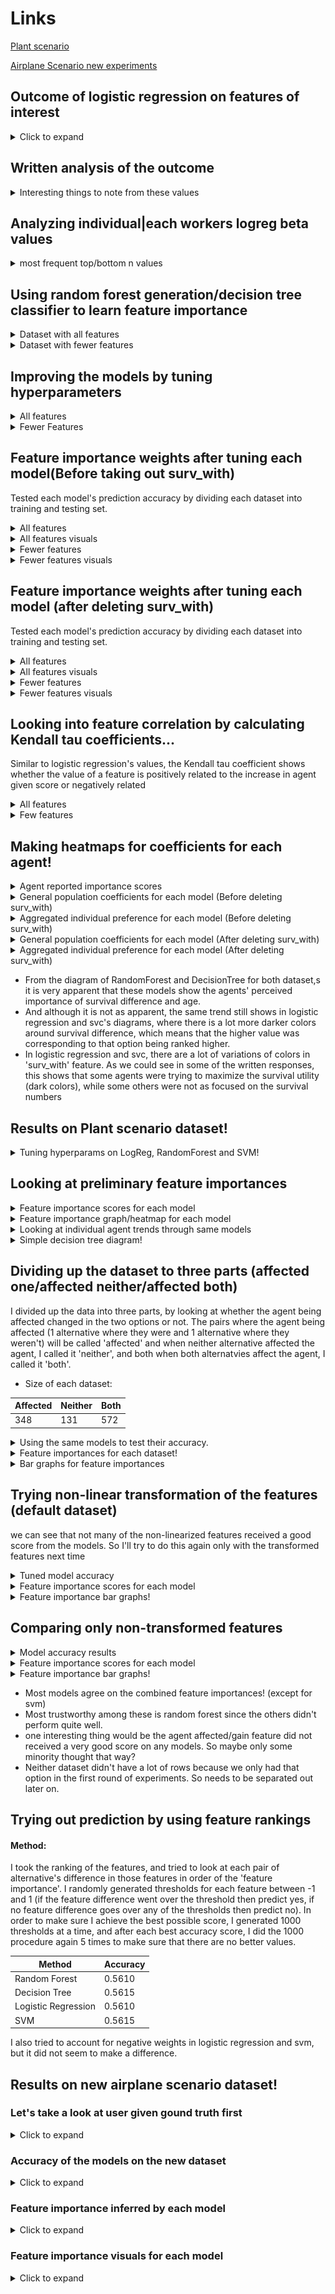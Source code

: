 # Links
[Plant scenario](#results-on-plant-scenario-dataset!)

[Airplane Scenario new experiments](#results-on-new-airplane-scenario-dataset)

## Outcome of logistic regression on features of interest
<details>
<summary>Click to expand</summary>

### classifying by absolute value |high/low
|feature of interest	|GENDER|
|-|-|
|score			    |0.5576923076923077|
|USER.age		    |0.23099879888542799|
|USER.education		|-0.22248311939791085|
|USER.gender		    |0.46023922034878656|

### classifying by sign |positive/negative
|feature of interest	|GENDER|
|-|-|
|score		    	|0.5384615384615384|
|USER.age		    |0.32403621896403745|
|USER.education		|-0.37600122626233523|
|USER.gender	    	|0.2543134412454923|

### classifying by absolute value |high/low
|feature of interest|	AGE|
|-|-|
|score		    	|0.5|
|USER.age		    |0.18600745253291123|
|USER.education		|0.1756347245571809|
|USER.gender	    |	0.14999062012117734|

### classifying by sign |positive/negative
|feature of interest	|AGE|
|-|-|
|score			    |0.75|
|USER.age		    |0.48895660171022254|
|USER.education		|-0.29996988405598|
|USER.gender	    	|-0.43050207106048416|

### classifying by absolute value |high/low
|feature of interest	|CAREER.parent|
|-|-|
|score		    	|0.6153846153846154|
|USER.age		    |0.8240166619808316|
|USER.education		|0.18933944176951317|
|USER.gender		    |-0.10610176793079298|

### classifying by sign |positive/negative
|feature of interest	|CAREER.parent|
|-|-|
|score		    	|0.9038461538461539|
|USER.age	    	|-0.016410445044917368|
|USER.education		|1.003839788731196|
|USER.gender		    |0.11037628792268606|

### classifying by absolute value |high/low
|feature of interest	|CAREER.politician|
|-|-|
|score		    	|0.7115384615384616|
|USER.age	    	|0.13704587074410837|
|USER.education		|0.9350742294973488|
|USER.gender		    |-1.2304932129015043|

### classifying by sign |positive/negative
|feature of interest	|CAREER.politician|
|-|-|
|score		    	|0.7115384615384616|
|USER.age	    	|0.43319005856663406|
|USER.education		|0.5351080202707557|
|USER.gender		    |-0.8454205399892039|

### classifying by absolute value |high/low
|feature of interest	|CAREER.ex-convict|
|-|-|
|score			    |0.8846153846153846|
|USER.age	    	|0.24289827135137362|
|USER.education		|-0.0490810156579368|
|USER.gender		    |-0.23296884096618672|

### classifying by sign |positive/negative
|feature of interest	|CAREER.ex-convict|
|-|-|
|score			    |0.9230769230769231|
|USER.age		    |0.5720861210618439|
|USER.education		|-0.04383360412431551|
|USER.gender		    |0.02249831577278853|

### classifying by absolute value |high/low
|feature of interest	|HEALTH.terminal|
|-|-|
|score			    |0.5384615384615384|
|USER.age	    	|0.29605265802625996|
|USER.education		|0.3632112365893492|
|USER.gender		    |0.14958564884423986|

### classifying by sign |positive/negative
|feature of interest	|HEALTH.terminal|
|-|-|
|score			    |0.6153846153846154|
|USER.age		    |0.7573479355253138|
|USER.education		|-0.15628836326923676|
|USER.gender		    |0.05028296344959226|

### classifying by absolute value |high/low
|feature of interest|	HEALTH.healthy|
|-|-|
|score		    	|0.5384615384615384|
|USER.age	    	|0.18334226408958113|
|USER.education		|0.3644343721925291|
|USER.gender	    |	0.142990194536625|

### classifying by sign |positive/negative
|feature of interest	|HEALTH.healthy|
|-|-|
|score			    |0.6730769230769231|
|USER.age		    |0.5895135393521647|
|USER.education		|0.10300505346704315|
|USER.gender		    |-0.5137116792104153|
</details>

## Written analysis of the outcome
<details>
<summary>Interesting things to note from these values</summary>
  
**positive means that a higher value |or non-zero for some features for that feature leads to that alternative being ranked higher| vice versa for negative** 
+ higher education appears to be less influenced by the gender feature
+ people with higher age were more likely to use age a positive indicator
+ higher age also makes the parent feature more influential
+ higher education is more likely to use feature parent as a positive indicator |very significant amount
+ higher education is is more likely to be greatly influenced by the politician indicator
+ higher age is likely to both view ex-convict feature as a positive and also be greatly influenced by it
+ higher age is more likely to view terminal illness as a positive
+ higher age is also more likely to view healthy as a positive |but not as much as terminal
  
</details>


## Analyzing individual|each workers logreg beta values
<details>
<summary>most frequent top/bottom n values</summary>

**Top means ranked in top |positive value and bottom means negative value** 

#### n = 1
Top
|Feature|Times they were ranked in top n|
|-|:-:|
|HEALTH.terminal| 7|
|GENDER| 7|
|HEALTH.wheelchair| 6|
|PURPOSE.lottery| 5|
|AGE| 5|
|PURPOSE.volunteer| 4|
|Survival_without| 4|
|HEALTH.asthma| 4|
|PURPOSE.family| 3|
|Survival_difference| 3|
|CAREER.professor| 2|
|PURPOSE.concert| 1|
|Survival_with| 1|

Bottom 
|Feature|Times they were ranked in bottom n|
|-|:-:|
|CAREER.parent| 12|
|HEALTH.healthy| 12|
|Survival_difference| 5|
|HEALTH.asthma| 4|
|Survival_with| 4|
|HEALTH.terminal| 3|
|CAREER.pizza| 2|
|CAREER.homeless| 2|
|HEALTH.wheelchair| 2|
|Survival_without| 2|
|CAREER.businessperson| 1|
|PURPOSE.lottery| 1|
|GENDER| 1|
|PURPOSE.concert| 1|

#### n = 2
Top
|Feature|Times they were ranked in top n|
|-|:-:|
|HEALTH.wheelchair| 16|
|HEALTH.asthma| 9|
|GENDER| 9|
|PURPOSE.lottery| 8|
|HEALTH.terminal| 8|
|AGE| 8|
|PURPOSE.volunteer| 6|
|CAREER.professor| 6|
|PURPOSE.routine| 6|
|PURPOSE.family| 5|
|Survival_difference| 5|
|PURPOSE.concert| 4|
|Survival_without| 4|
|HEALTH.healthy| 3|
|CAREER.pizza| 3|
|Survival_with| 3|
|CAREER.homeless| 1|

Bottom 
|Feature|Times they were ranked in bottom n|
|-|:-:|
|CAREER.parent| 14|
|Survival_difference| 13|
|HEALTH.healthy| 13|
|Survival_with| 10|
|PURPOSE.family| 9|
|HEALTH.wheelchair| 8|
|HEALTH.asthma| 7|
|CAREER.pizza| 5|
|GENDER| 5|
|HEALTH.terminal| 4|
|Survival_without| 4|
|PURPOSE.volunteer| 2|
|CAREER.homeless| 2|
|CAREER.businessperson| 2|
|PURPOSE.concert| 2|
|PURPOSE.routine| 2|
|CAREER.ex-convict| 1|
|PURPOSE.lottery| 1|

#### n = 3
Top
|Feature|Times they were ranked in top n|
|-|:-:|
|HEALTH.wheelchair| 21|
|HEALTH.terminal| 12|
|HEALTH.asthma| 12|
|PURPOSE.volunteer| 10|
|PURPOSE.lottery| 10|
|GENDER| 10|
|PURPOSE.routine| 10|
|AGE| 10|
|CAREER.professor| 8|
|PURPOSE.family| 7|
|CAREER.politician| 7|
|CAREER.homeless| 6|
|Survival_difference| 6|
|PURPOSE.concert| 5|
|Survival_without| 5|
|HEALTH.healthy| 4|
|CAREER.pizza| 4|
|CAREER.businessperson| 3|
|Survival_with| 3|
|CAREER.parent| 2|
|CAREER.ex-convict| 1|

Bottom 
|Feature|Times they were ranked in bottom n|
|-|:-:|
|CAREER.parent| 17|
|HEALTH.healthy| 16|
|Survival_difference| 15|
|Survival_with| 15|
|HEALTH.asthma| 12|
|PURPOSE.family| 11|
|HEALTH.wheelchair| 9|
|HEALTH.terminal| 8|
|Survival_without| 8|
|CAREER.pizza| 7|
|PURPOSE.lottery| 7|
|PURPOSE.volunteer| 6|
|GENDER| 5|
|CAREER.professor| 4|
|CAREER.family| 4|
|CAREER.businessperson| 3|
|PURPOSE.concert| 3|
|PURPOSE.routine| 3|
|CAREER.homeless| 2|
|CAREER.ex-convict| 1|

</details>

## Using random forest generation/decision tree classifier to learn feature importance
<details>
<summary>Dataset with all features</summary>

### Using default model hyperparameters

<table>
<tr><th>

#### Ground truth (taken by averaging the agent given scores)

</th><th>

#### Random Forest Classifier

</th><th>

#### Decision Tree Classifier

</th><th>

#### Logistic Regression (sorted by absolute value)

</th><th>

#### Support Vector Classifier (sorted by absolute value)

</th></tr>
<tr><td>

|Feature|Score|
|-|:-:|
|surv_with| 0.4795|
|surv_dif| 0.4508|
|health| 0.4221|
|age| 0.3970|
|dependents| 0.3396|
|gender| 0.2131|
|education| 0.1982|
|income| 0.1762|

</td><td>

|Feature|Score|
|-|:-:|
|surv_with| 0.6801|
|surv_dif| 0.541|
|age| 0.2857|
|dependents| 0.2354|
|education| 0.1983|
|health| 0.1857|
|income| 0.1503|
|gender| 0.1059|

</td><td>

|Feature|Score|
|-|:-:|
|surv_with| 0.6426|
|surv_dif| 0.5914|
|age| 0.2602|
|dependents| 0.2549|
|education| 0.184|
|health| 0.18|
|gender| 0.1424|
|income| 0.1346|

</td><td>

|Feature|Score|
|-|:-:|
|surv_dif| 0.8492|
|age| 0.3958|
|health| 0.2506|
|surv_with| 0.1946|
|gender| 0.1083|
|income| -0.0746|
|dependents| -0.0645|
|education| 0.0107|

</td><td>

|Feature|Score|
|-|:-:|
|surv_dif| 0.829|
|age| 0.4517|
|health| 0.2362|
|surv_with| 0.1509|
|gender| 0.1394|
|dependents| -0.0784|
|income| -0.0675|
|education| -0.0103|

</td></tr>
</table>
</details>

<details>
<summary>Dataset with fewer features</summary>

### Using default model hyperparameters

<table>
<tr><th>

#### Ground truth (taken by averaging the agent given scores)

</th><th>

#### Random Forest Classifier

</th><th>

#### Decision Tree Classifier

</th><th>

#### Logistic Regression (sorted by absolute value)

</th><th>

#### Support Vector Classifier (sorted by absolute value)

</th></tr>
<tr><td>

|Feature|Score|
|-|:-:|
|surv_with| 0.5203|
|surv_dif| 0.4987|
|health| 0.4587|
|age| 0.4454|
|gender| 0.2138|
|income| 0.1616|

</td><td>

|Feature|Score|
|-|:-:|
|surv_with| 0.6708|
|surv_dif| 0.5808|
|age| 0.3411|
|health| 0.2543|
|income| 0.1366|
|gender| 0.1143|
</td><td>

|Feature|Score|
|-|:-:|
|surv_with| 0.6973|
|surv_dif| 0.5453|
|age| 0.3064|
|health| 0.2903|
|income| 0.1535|
|gender| 0.1211|

</td><td>

|Feature|Score|
|-|:-:|
|surv_dif| 0.6656|
|health| -0.5347|
|age| -0.5179|
|gender| 0.0513|
|surv_with| 0.0126|
|income| -0.0017|

</td><td>

|Feature|Score|
|-|:-:|
|surv_dif| 0.7464|
|health| -0.5099|
|age| -0.4219|
|income| 0.0436|
|gender| 0.0392|
|surv_with| -0.0385

</td><tr>
</table>
</details>

## Improving the models by tuning hyperparameters
<details>
<summary>All features</summary>

#### Dataset with all features
|Model|Score(averaged over 100 train/test)|
|-|:-:|
|Random Forest (default)      |0.5719|
|Random Forest (tuned)        |0.5865|
|Decision Tree (default)      |0.5337|
|Decision Tree (tuned)        |0.5956|
|Logistic Regression (default)|0.5738|
|Logistic Regression (tuned)  |0.5738|
|SVC (default)                |0.5774|
|SVC (tuned)                  |0.5792|


</details>
<details>
<summary>Fewer Features</summary>

#### Dataset with fewer features

|Model|Score(averaged over 100 train/test)|
|-|:-:|
|Random Forest (default)      |0.661|
|Random Forest (tuned)        |0.6742|
|Decision Tree (default)      |0.6011|
|Decision Tree (tuned)        |0.6461|
|Logistic Regression (default)|0.6966|
|Logistic Regression (tuned)  |0.6985|
|SVC (default)                |0.691|
|SVC (tuned)                  |0.691|

**It seems that logistic regression and svc are the best in actually learning the data and predicting the outcome of the new ones. The decision tree and random forest models suffer from overfitting**

</details>

## Feature importance weights after tuning each model(Before taking out surv_with)
Tested each model's prediction accuracy by dividing each dataset into training and testing set.
<details>
<summary>All features</summary>
<table>
<tr><th>
  
#### Ground Truth

</th><th>

#### Random Forest Classifier

</th><th>

#### Decision Tree Classifier

</th><th>

#### Logistic Regression (sorted by absolute value)

</th><th>

#### Support Vector Classifier (sorted by absolute value)

</th><th>
  
#### Plackett-Luce model (sorted by absolute value)

</th></tr>
<tr><td>
  
|     Feature       |     Importance    |
|-------------------|-------------------|
|     survwith      |     7.61          |
|     survdif       |     7.15          |
|     health        |     6.70          |
|     age           |     6.30          |
|     dependents    |     5.39          |
|     gender        |     3.38          |
|     education     |     3.15          |
|     income        |     2.80          |

</td><td>
  <!-- Random forest -->

|Feature|Score|
|-|:-:|
|surv_dif  |0.8472|
|age       |0.3420|
|health    |0.2986|
|surv_with |0.2136|
|dependents|0.1149|
|income    |0.1112|
|education |0.0708|
|gender    |0.0058|

</td><td>
  
<!-- Decision Tree -->
|Feature|Score|
|-|:-:|
|surv_dif  |0.7792|
|dependents|0.4611|
|health    |0.3040|
|surv_with |0.2568|
|income    |0.1036|
|education |0.0773|
|age       |0.0718|
|gender    |0.0000|

</td><td>
<!-- Logistic Regression -->
  
|Feature|Score|
|-|:-:|
|surv_dif  |0.8615|
|age       |0.4247|
|health    |0.2293|
|gender    |0.1058|
|surv_with |0.0916|
|dependents|-0.0429|
|education |-0.0424|
|income    |-0.0396|

</td><td>
  
<!-- SVC -->
|Feature|Score|
|-|:-:|
|surv_dif  |0.8043|
|age       |0.5245|
|health    |0.2264|
|gender    |0.1589|
|dependents|-0.0299|
|income    |0.0233|
|surv_with |0.0103|
|education |0.0008|

</td><td>
<!-- PL -->

|Feature|Weight|
|-|:-:|
|surv_dif	|0.9939|
|age	|0.3526|
|health	|0.1960|
|dependents	|-0.1820|
|gender	|0.0931|
|surv_with	|0.0446|
|education	|-0.0118|
|income	|-0.0054|

</td></tr>
</table>
</details>
<details>
<summary>All features visuals</summary>

![Ground Truth](1_airplane_scenario/visuals/feat_importances/all_features/old/ground_truth.png)

![Random Forest](1_airplane_scenario/visuals/feat_importances/all_features/old/r_forest.png)

![Decision Tree](1_airplane_scenario/visuals/feat_importances/all_features/old/d_tree.png)

![Logistic Regression](1_airplane_scenario/visuals/feat_importances/all_features/old/logreg.png)

![SVC](1_airplane_scenario/visuals/feat_importances/all_features/old/svc.png)

</details>
<details>
<summary>Fewer features</summary>
<table>
<tr><th>
  
#### Ground Truth

</th><th>
  
#### Random Forest Classifier
  
</th><th>
  
#### Decision Tree Classifier

</th><th>
  
#### Logistic Regression (sorted by absolute value)

</th><th>
  
#### Support Vector Classifier (sorted by absolute value)

</th><th>
  
#### Plackett-Luce model (sorted by absolute value)

</th></tr>
<tr><td>
  
|     Feature     |     Importance    |
|-----------------|-------------------|
|     Survwith    |     7.68          |
|     Survdif     |     7.36          |
|     health      |     6.77          |
|     age         |     6.57          |
|     gender      |     3.16          |
|     income      |     2.39          |

</td><td>
<!-- Random forest -->
  
|Feature|Score|
|-|:-:|
|health    |0.8577|
|surv_with |0.4761|
|age       |0.1618|
|income    |0.0785|
|surv_dif  |0.0726|
|gender    |0.0035|

</td><td>
<!-- Decision Tree -->
  
|Feature|Score|
|-|:-:|
|age       |0.5985|
|surv_with |0.5495|
|health    |0.4408|
|surv_dif  |0.3814|
|gender    |0.0136|
|income    |0.0000|

</td><td>
<!-- Logistic Regression -->
  
|Feature|Score|
|-|:-:|
|surv_dif  |0.6359|
|health    |-0.5514|
|age       |-0.5288|
|surv_with |0.0801|
|income    |-0.0725|
|gender    |0.0155|

</td><td>
<!-- SVC -->
  
|Feature|Score|
|-|:-:|
|surv_dif  |0.7017|
|health    |-0.5925|
|age       |-0.3706|
|gender    |0.1021|
|income    |-0.0885|
|surv_with |0.0305|

</td><td>
<!-- PL -->
  
|Feature|Weight|
|-|:-:|
|surv_dif	|1.3599|
|health	|-0.8082|
|age	|-0.7784|
|income |-0.0824|
|surv_with	|0.0807|
|gender	|0.0440|

</td></tr>
</table>
</details>
<details>
<summary>Fewer features visuals</summary>

![Ground Truth](1_airplane_scenario/visuals/feat_importances/few_features/old/ground_truth.png)

![Random Forest](1_airplane_scenario/visuals/feat_importances/few_features/old/r_forest.png)

![Decision Tree](1_airplane_scenario/visuals/feat_importances/few_features/old/d_tree.png)

![Logistic Regression](1_airplane_scenario/visuals/feat_importances/few_features/old/logreg.png)

![SVC](1_airplane_scenario/visuals/feat_importances/few_features/old/svc.png)

</details>


## Feature importance weights after tuning each model (after deleting surv_with)

Tested each model's prediction accuracy by dividing each dataset into training and testing set.
<details>
<summary>All features</summary>

<table>
<tr><th>

#### Ground Truth

</th><th>

#### Random Forest Classifier

</th><th>

#### Decision Tree Classifier

</th><th>

#### Logistic Regression (sorted by absolute value)

</th><th>

#### Support Vector Classifier (sorted by absolute value)

</th><th>

#### Plackett-Luce model (sorted by absolute value)

</th></tr>
<tr><td>

|     Feature       |     Importance    |
|-------------------|-------------------|
|     survwith      |     7.61          |
|     survdif       |     7.15          |
|     health        |     6.70          |
|     age           |     6.30          |
|     dependents    |     5.39          |
|     gender        |     3.38          |
|     education     |     3.15          |
|     income        |     2.80          |

</td><td>
<!-- Random forest -->

|Feature|Score|
|-|:-:|
|surv_dif  |0.8200|
|age       |0.4084|
|dependents|0.2696|
|education |0.2669|
|health    |0.1133|
|income    |0.0623|
|gender    |0.0113|

</td><td>
<!-- Decision Tree -->

|Feature|Score|
|-|:-:|
|surv_dif  |0.7455|
|health    |0.4407|
|age       |0.3114|
|dependents|0.3102|
|education |0.1876|
|income    |0.1249|
|gender    |0.0780|

</td><td>
<!-- Logistic Regression -->

|Feature|Score|
|-|:-:|
|surv_dif  |0.8819|
|age       |0.4038|
|health    |0.2101|
|gender    |0.1023|
|income    |-0.0414|
|education |-0.0381|
|dependents|-0.0379|

</td><td>
<!-- SVC -->

|Feature|Score|
|-|:-:|
|surv_dif  |0.8581|
|age       |0.4460|
|health    |0.2035|
|gender    |0.1302|
|income    |-0.0538|
|education |-0.0482|
|dependents|-0.0342|

</td><td>
<!-- PL -->

| Feature    | Weight  |
|------------|---------|
| surv_dif  | 1.0155  |
| age        | 0.3439  |
| health     | 0.1898  |
| dependents | -0.1765 |
| gender     | 0.0928  |
| education  | -0.0084 |
| income     | -0.0033 |

</td></tr>
</table>

</details>

<details>
<summary>All features visuals</summary>

![Ground Truth](1_airplane_scenario/visuals/feat_importances/all_features/ground_truth.png)

![Random Forest](1_airplane_scenario/visuals/feat_importances/all_features/r_forest.png)

![Decision Tree](1_airplane_scenario/visuals/feat_importances/all_features/d_tree.png)

![Logistic Regression](1_airplane_scenario/visuals/feat_importances/all_features/logreg.png)

![SVC](1_airplane_scenario/visuals/feat_importances/all_features/svc.png)

</details>

<details>
<summary>Fewer features</summary>

<table>
<tr><th>

#### Ground Truth

</th><th>

#### Random Forest Classifier

</th><th>

#### Decision Tree Classifier

</th><th>

#### Logistic Regression (sorted by absolute value)

</th><th>

#### Support Vector Classifier (sorted by absolute value)

</th><th>

#### Plackett-Luce model (sorted by absolute value)

</th></tr>
<tr><td>

|     Feature     |     Importance    |
|-----------------|-------------------|
|     Survwith    |     7.68          |
|     Survdif     |     7.36          |
|     health      |     6.77          |
|     age         |     6.57          |
|     gender      |     3.16          |
|     income      |     2.39          |

</td><td>

<!-- Random forest -->

|Feature|Score|
|-|:-:|
|health    |0.7526|
|age       |0.4795|
|surv_dif  |0.4441|
|income    |0.0782|
|gender    |0.0195|

</td><td>
<!-- Decision Tree -->

|Feature|Score|
|-|:-:|
|health    |0.7720|
|age       |0.4932|
|surv_dif  |0.3965|
|income    |0.0475|
|gender    |0.0363|

</td><td>
<!-- Logistic Regression -->

|Feature|Score|
|-|:-:|
|surv_dif  |0.6497|
|health    |-0.5393|
|age       |-0.5331|
|income    |-0.0512|
|gender    |0.0130|

</td><td>
<!-- SVC -->

|Feature|Score|
|-|:-:|
|surv_dif  |0.7293|
|health    |-0.5170|
|age       |-0.4467|
|income    |-0.0329|
|gender    |0.0144|
</td><td>
<!-- PL -->

|Feature|Weight|
|-|:-:|
| surv_diff | 1.3965  |
| health    | -0.8213 |
| age       | -0.7913 |
| income    | -0.0740 |
| gender    | 0.0433  |

</td></tr>
</table>
</details>

<details>
<summary>Fewer features visuals</summary>

![Ground Truth](1_airplane_scenario/visuals/feat_importances/few_features/ground_truth.png)

![Random Forest](1_airplane_scenario/visuals/feat_importances/few_features/r_forest.png)

![Decision Tree](1_airplane_scenario/visuals/feat_importances/few_features/d_tree.png)

![Logistic Regression](1_airplane_scenario/visuals/feat_importances/few_features/logreg.png)

![SVC](1_airplane_scenario/visuals/feat_importances/few_features/svc.png)

</details>

## Looking into feature correlation by calculating Kendall tau coefficients...

Similar to logistic regression's values, the Kendall tau coefficient shows whether the value of a feature is positively related to the increase in agent given score or negatively related

<details>
<summary>All features</summary>

Coefficient between alternative score and feature valeus for each agent:
![mat](1_airplane_scenario/visuals/heatmaps/kendall_tau_corelation_all.png)

![avg](1_airplane_scenario/visuals/heatmaps/average_kendaltau_all.png)

</details>

<details>
<summary>Few features</summary>

Coefficient between alternative score and feature valeus for each agent:
![mat](1_airplane_scenario/visuals/heatmaps/kendall_tau_corelation_few.png)

![avg](1_airplane_scenario/visuals/heatmaps/average_kendaltau_few.png)

</details>

## Making heatmaps for coefficients for each agent!

<details>
<summary>Agent reported importance scores</summary>

First, we can look at the agent reported scores for each feature

-   <details>
    <summary>Average values</summary>
    <table>
    <tr><th>

    #### All features

    </th><th>

    #### Few features

    </th></tr>
    <tr><td>

    ![](1_airplane_scenario/visuals/heatmaps/average_ground_truth_all.png)

    </td><td>

    ![](1_airplane_scenario/visuals/heatmaps/average_ground_truth_few.png)

    </td><tr>
    </table>
    </details>

-   <details>
    <summary>Aggregated values</summary>
    
    #### All features
    ![](1_airplane_scenario/visuals/heatmaps/agent_ground_truth_all.png)

    #### Few features
    ![](1_airplane_scenario/visuals/heatmaps/agent_ground_truth_few.png)

    </details>
</details>


<details>
<summary>General population coefficients for each model (Before deleting surv_with)</summary>

Now we can look at the each model's coefficient of the general population to get a simple look at what trends we can expect to see.

-   <details>
    <summary>All features</summary>

    <table>
    <tr><th>

    #### Random Forest Classifier

    </th><th>

    #### Decision Tree Classifier

    </th><th>

    #### Logistic Regression

    </th><th>

    #### Support Vector Classifier

    </th></tr>
    <tr><td>
    <!-- Random forest -->

    ![](1_airplane_scenario/visuals/heatmaps/old/random_forest_all.png)

    </td><td>
    <!-- Decision Tree -->

    ![](1_airplane_scenario/visuals/heatmaps/old/decision_tree_all.png)

    </td><td>
    <!-- Logistic Regression -->

    ![](1_airplane_scenario/visuals/heatmaps/old/logistic_regression_all.png)

    </td><td>
    <!-- SVC -->

    ![](1_airplane_scenario/visuals/heatmaps/old/svc_all.png)

    </td></tr>
    </table>
    </details>

-   <details>
    <summary>Few features</summary>

    <table>
    <tr><th>

    #### Random Forest Classifier

    </th><th>

    #### Decision Tree Classifier

    </th><th>

    #### Logistic Regression

    </th><th>

    #### Support Vector Classifier

    </th></tr>
    <tr><td>
    <!-- Random forest -->

    ![](1_airplane_scenario/visuals/heatmaps/old/random_forest_few.png)

    </td><td>
    <!-- Decision Tree -->

    ![](1_airplane_scenario/visuals/heatmaps/old/decision_tree_few.png)

    </td><td>
    <!-- Logistic Regression -->

    ![](1_airplane_scenario/visuals/heatmaps/old/logistic_regression_few.png)

    </td><td>
    <!-- SVC -->

    ![](1_airplane_scenario/visuals/heatmaps/old/svc_few.png)

    </td></tr>
    </table>
    </details>
</details>

<details>
<summary>Aggregated individual preference for each model (Before deleting surv_with)</summary>

-   <details>
    <summary>All features</summary>
    
    -   <details>
        <summary>Random Forest Classifier</summary>

        ![](1_airplane_scenario/visuals/heatmaps/old/random_forest_for_each_agent_all.png)

        </details>
    
    -   <details>
        <summary>Decision Tree Classifier</summary>

        ![](1_airplane_scenario/visuals/heatmaps/old/decision_tree_for_each_agent_all.png)

        </details>
     
    -   <details>
        <summary>Logistic Regression</summary>

        ![](1_airplane_scenario/visuals/heatmaps/old/logistic_regression_for_each_agent_all.png)

        </details>
     
    -   <details>
        <summary>Support Vector Classifier</summary>

        ![](1_airplane_scenario/visuals/heatmaps/old/svc_for_each_agent_all.png)

        </details>
    </details>

-   <details>
    <summary>Few features</summary>

    -   <details>
        <summary>Random Forest Classifier</summary>

        ![](1_airplane_scenario/visuals/heatmaps/old/random_forest_for_each_agent_few.png)

        </details>

    -   <details>
        <summary>Decision Tree Classifier</summary>

        ![](1_airplane_scenario/visuals/heatmaps/old/decision_tree_for_each_agent_few.png)

        </details>

    -   <details>
        <summary>Logistic Regression</summary>

        ![](1_airplane_scenario/visuals/heatmaps/old/logistic_regression_for_each_agent_few.png)

        </details>

    -   <details>
        <summary>Support Vector Classifier</summary>

        ![](1_airplane_scenario/visuals/heatmaps/old/svc_for_each_agent_few.png)

        </details>
    </details>

</details>

<details>
<summary>General population coefficients for each model (After deleting surv_with)</summary>

Now we can look at the each model's coefficient of the general population to get a simple look at what trends we can expect to see.

-   <details>
    <summary>All features</summary>

    <table>
    <tr><th>

    #### Random Forest Classifier

    </th><th>

    #### Decision Tree Classifier

    </th><th>

    #### Logistic Regression

    </th><th>

    #### Support Vector Classifier

    </th></tr>
    <tr><td>
    <!-- Random forest -->

    ![](1_airplane_scenario/visuals/heatmaps/random_forest_all.png)

    </td><td>
    <!-- Decision Tree -->

    ![](1_airplane_scenario/visuals/heatmaps/decision_tree_all.png)

    </td><td>
    <!-- Logistic Regression -->

    ![](1_airplane_scenario/visuals/heatmaps/logistic_regression_all.png)

    </td><td>
    <!-- SVC -->

    ![](1_airplane_scenario/visuals/heatmaps/svc_all.png)

    </td></tr>
    </table>
    </details>

-   <details>
    <summary>Few features</summary>

    <table>
    <tr><th>

    #### Random Forest Classifier

    </th><th>

    #### Decision Tree Classifier

    </th><th>

    #### Logistic Regression

    </th><th>

    #### Support Vector Classifier

    </th></tr>
    <tr><td>
    <!-- Random forest -->

    ![](1_airplane_scenario/visuals/heatmaps/random_forest_few.png)

    </td><td>
    <!-- Decision Tree -->

    ![](1_airplane_scenario/visuals/heatmaps/decision_tree_few.png)

    </td><td>
    <!-- Logistic Regression -->

    ![](1_airplane_scenario/visuals/heatmaps/logistic_regression_few.png)

    </td><td>
    <!-- SVC -->

    ![](1_airplane_scenario/visuals/heatmaps/svc_few.png)

    </td></tr>
    </table>
    </details>
</details>

<details>
<summary>Aggregated individual preference for each model (After deleting surv_with)</summary>

-   <details>
    <summary>All features</summary>
    
    -   <details>
        <summary>Random Forest Classifier</summary>

        ![](1_airplane_scenario/visuals/heatmaps/random_forest_for_each_agent_all.png)

        </details>
    
    -   <details>
        <summary>Decision Tree Classifier</summary>

        ![](1_airplane_scenario/visuals/heatmaps/decision_tree_for_each_agent_all.png)

        </details>
     
    -   <details>
        <summary>Logistic Regression</summary>

        ![](1_airplane_scenario/visuals/heatmaps/logistic_regression_for_each_agent_all.png)

        </details>
     
    -   <details>
        <summary>Support Vector Classifier</summary>

        ![](1_airplane_scenario/visuals/heatmaps/svc_for_each_agent_all.png)

        </details>
    </details>

-   <details>
    <summary>Few features</summary>

    -   <details>
        <summary>Random Forest Classifier</summary>

        ![](1_airplane_scenario/visuals/heatmaps/random_forest_for_each_agent_few.png)

        </details>

    -   <details>
        <summary>Decision Tree Classifier</summary>

        ![](1_airplane_scenario/visuals/heatmaps/decision_tree_for_each_agent_few.png)

        </details>

    -   <details>
        <summary>Logistic Regression</summary>

        ![](1_airplane_scenario/visuals/heatmaps/logistic_regression_for_each_agent_few.png)

        </details>

    -   <details>
        <summary>Support Vector Classifier</summary>

        ![](1_airplane_scenario/visuals/heatmaps/svc_for_each_agent_few.png)

        </details>
    </details>

</details>

- From the diagram of RandomForest and DecisionTree for both dataset,s it is very apparent that these models show the agents' perceived importance of survival difference and age.
- And although it is not as apparent, the same trend still shows in logistic regression and svc's diagrams, where there is a lot more darker colors around survival difference, which means that the higher value was corresponding to that option being ranked higher.
- In logistic regression and svc, there are a lot of variations of colors in 'surv_with' feature. As we could see in some of the written responses, this shows that some agents were trying to maximize the survival utility (dark colors), while some others were not as focused on the survival numbers


## Results on Plant scenario dataset!

<details>
<summary>
Tuning hyperparams on LogReg, RandomForest and SVM!
</summary>

|Algorithm                    |Score |
|-----------------------------|------|
|Random Forest (default)      |0.6806|
|Random Forest (tuned)        |0.7072|
|Decision Tree (default)      |0.5970|
|Decision Tree (tuned)        |0.6654|
|Logistic Regression (default)|0.6654|
|Logistic Regression (tuned)  |0.6730|
|SVM linear (default)         |0.6768|
|SVM linear (tuned)           |0.6806|
|SVM rbf (default)            |0.6844|
|SVM rbf (tuned)              |0.6844|

- Logreg's default settings actually worked very well
- SVM's rbf kernel performed better than the linear one, but we cannot retrieve feature importance values from these guys. And I wasn't able to find hyperparameters that improved the performace from the default ones.
- Once I removed some more noisy data (from the user written responses), all the models score went up by a bit! Good news since that means the models are doing their job.

</details>

## Looking at preliminary feature importances

<details>
<summary>
Feature importance scores for each model
</summary>
<table>
<tr><th>

#### Random Forest Classifier

</th><th>

#### Decision Tree Classifier

</th><th>

#### Logistic Regression (sorted by absolute value)

</th><th>

#### Support Vector Classifier (sorted by absolute value)

</th></tr>
<tr><td>
<!-- random forest -->

|Feature             |Score |
|--------------------|------|
|life decrease       |0.5791|
|gain                |0.4636|
|decrease chance     |0.4417|
|population at risk  |0.3996|
|agent affected      |0.3082|
|population that gain|0.0000|

</td><td>
<!-- Decision Tree  -->

|Feature             |Score |
|--------------------|------|
|population at risk  |0.6259|
|life decrease       |0.5519|
|agent affected      |0.4039|
|gain                |0.3647|
|decrease chance     |0.0863|
|population that gain|0.0000|

</td><td>
<!-- Logistic Regression -->

|Feature             |Score  |
|--------------------|-------|
|life decrease       |-0.6276|
|gain                |0.5417 |
|decrease chance     |-0.3434|
|agent affected      |-0.3352|
|population at risk  |0.2870 |
|population that gain|0.0000 |

</td><td>
<!-- SVC -->

|Feature             |Score  |
|--------------------|-------|
|life decrease       |-0.7378|
|gain                |0.5030 |
|agent affected      |-0.3059|
|decrease chance     |-0.2542|
|population at risk  |0.2109 |
|population that gain|0.0000 |

</td></tr>
</table>
</details>

<details>
<summary>
Feature importance graph/heatmap for each model
</summary>

-   <details><summary>
    Random Forest
    </summary>
    <table>
    <tr><th>

    #### Bar graph

    </th><th>

    #### Simple heatmap

    </th></tr>
    <tr><td>

    ![](2_plant_scenario/visuals/feat_importances/all_features/r_forest.png)

    </td><td>

    ![](2_plant_scenario/visuals/heatmaps/random_forest_all.png)

    </td></tr>
    </table>
    </details>

-   <details><summary>
    Decision Tree
    </summary>
    <table>
    <tr><th>

    #### Bar graph

    </th><th>

    #### Simple heatmap

    </th></tr>
    <tr><td>

    ![](2_plant_scenario/visuals/feat_importances/all_features/dtree.png)

    </td><td>

    ![](2_plant_scenario/visuals/heatmaps/decision_tree_all.png)

    </td></tr>
    </table>
    </details>

-   <details><summary>
    Logistic Regression
    </summary>
    <table>
    <tr><th>

    #### Bar graph

    </th><th>

    #### Simple heatmap

    </th></tr>
    <tr><td>

    ![](2_plant_scenario/visuals/feat_importances/all_features/logreg.png)

    </td><td>

    ![](2_plant_scenario/visuals/heatmaps/logistic_regression_all.png)

    </td></tr>
    </table>
    </details>

-   <details><summary>
    Support Vector Classifier
    </summary>
    <table>
    <tr><th>

    #### Bar graph

    </th><th>

    #### Simple heatmap

    </th></tr>
    <tr><td>

    ![](2_plant_scenario/visuals/feat_importances/all_features/svc.png)

    </td><td>

    ![](2_plant_scenario/visuals/heatmaps/svc_all.png)

    </td></tr>
    </table>
    </details>
</details>

<details>
<summary> Looking at individual agent trends through same models </summary>

-   <details><summary>Random Forest</summary>

    ![](2_plant_scenario/visuals/heatmaps/random_forest_for_each_agent_all.png)

    </details>

-   <details><summary>Logistic Regression</summary>

    ![](2_plant_scenario/visuals/heatmaps/logistic_regression_for_each_agent_all.png)

    </details>

-   <details><summary>Support Vector Classifier</summary>
    
    ![](2_plant_scenario/visuals/heatmaps/svc_for_each_agent_all.png)

    </details>

</details>

<details>
<summary> Simple decision tree diagram!
</summary>

-   <details>
    <summary> Scores of for each model of different depth 
    </summary>

    default score: 0.6198
    |depth|score |
    |-----|------|
    |5    |0.6654|
    |2    |0.6578|

    </details>
    
-   <details>
    <summary> Tree diagrams
    </summary>

    ![](2_plant_scenario/visuals/dtreemap_d5.png)

    ![](2_plant_scenario/visuals/dtreemap_d2.png)

    No means not likely to assign a high score to, and yes means likely to assign higher score to the proposal.

    </details>
</details>

## Dividing up the dataset to three parts (affected one/affected neither/affected both)

I divided up the data into three parts, by looking at whether the agent being affected changed in the two options or not.
The pairs where the agent being affected (1 alternative where they were and 1 alternative where they weren't) will be called 'affected' and when neither alternative affected the agent, I called it 'neither', and both when both alternatvies affect the agent, I called it 'both'.

- Size of each dataset:

|Affected|Neither|Both|
|--------|-------|----|
|348     |131    |572 |

<details>
<summary>Using the same models to test their accuracy.
</summary>

<table>
<tr><th>

#### Affected:

</th><th>

#### Neither:

</th><th>

#### Both:

</th></tr>
<tr><td>

|Algorithm                    |Score |
|-----------------------------|------|
|Random Forest (default)      |0.5632|
|Random Forest (tuned)        |0.6207|
|Decision Tree (default)      |0.6092|
|Decision Tree (tuned)        |0.6437|
|Logistic Regression (default)|0.5632|
|Logistic Regression (tuned)  |0.5862|
|SVM linear (default)         |0.5517|
|SVM linear (tuned)           |0.5632|
|SVM rbf (default)            |0.5977|
|SVM rbf (tuned)              |0.5977|

</td><td>

|Algorithm                    |Score |
|-----------------------------|------|
|Random Forest (default)      |0.5455|
|Random Forest (tuned)        |0.6667|
|Decision Tree (default)      |0.6061|
|Decision Tree (tuned)        |0.6667|
|Logistic Regression (default)|0.5455|
|Logistic Regression (tuned)  |0.4848|
|SVM linear (default)         |0.5152|
|SVM linear (tuned)           |0.4545|
|SVM rbf (default)            |0.4848|
|SVM rbf (tuned)              |0.4545|

</td><td>
<!-- both table here -->

|Algorithm                    |Score |
|-----------------------------|------|
|Random Forest (default)      |0.6224|
|Random Forest (tuned)        |0.6713|
|Decision Tree (default)      |0.5175|
|Decision Tree (tuned)        |0.6713|
|Logistic Regression (default)|0.6853|
|Logistic Regression (tuned)  |0.6923|
|SVM linear (default)         |0.6993|
|SVM linear (tuned)           |0.7133|
|SVM rbf (default)            |0.6643|
|SVM rbf (tuned)              |0.7203|

</td></tr>
</table>

</details>

<details>
<summary>Feature importances for each dataset!</summary>

<table>
<tr><th></th><th>

#### Affected

</th><th>

#### Neither

</th><th>

#### Both

</th></tr>
<tr><td>

#### Random Forest

</td><td>

<!-- Affected -->
|Feature             |Score |
|--------------------|------|
|population at risk  |0.6969|
|life decrease       |0.5189|
|decrease chance     |0.3564|
|gain                |0.3437|
|population that gain|0.0000|

</td><td>

<!-- neither -->
|Feature             |Score |
|--------------------|------|
|decrease chance     |0.7068|
|gain                |0.5225|
|life decrease       |0.4769|
|population at risk  |0.0000|
|population that gain|0.0000|

</td><td>
<!-- both -->

|Feature             |Score |
|--------------------|------|
|life decrease       |0.8170|
|gain                |0.4528|
|decrease chance     |0.3538|
|population at risk  |0.0489|
|population that gain|0.0000|

</td></tr>
<tr><td>

#### Decision Tree

</td><td>

<!-- Affected -->
|Feature             |Score |
|--------------------|------|
|population at risk  |0.8097|
|life decrease       |0.4809|
|decrease chance     |0.2869|
|gain                |0.1755|
|population that gain|0.0000|

</td><td>

<!-- neither -->
|Feature             |Score |
|--------------------|------|
|decrease chance     |0.7099|
|gain                |0.5413|
|life decrease       |0.4507|
|population at risk  |0.0000|
|population that gain|0.0000|

</td><td>
<!-- both -->

|Feature             |Score |
|--------------------|------|
|life decrease       |0.7371|
|gain                |0.6757|
|decrease chance     |0.0095|
|population at risk  |0.0000|
|population that gain|0.0000|

</td></tr>
<tr><td>

#### Logistic Regression

</td><td>

<!-- Affected -->
|Feature             |Score  |
|--------------------|-------|
|life decrease       |-0.6845|
|decrease chance     |-0.5274|
|population at risk  |0.4200 |
|gain                |0.2775 |
|population that gain|0.0000 |

</td><td>

<!-- neither -->
|Feature             |Score  |
|--------------------|-------|
|decrease chance     |-0.792 |
|gain                |0.5196 |
|life decrease       |-0.3206|
|population at risk  |0.0000 |
|population that gain|0.0000 |

</td><td>
<!-- both -->

|Feature             |Score  |
|--------------------|-------|
|life decrease       |-0.802 |
|gain                |0.4793 |
|population at risk  |0.3009 |
|decrease chance     |-0.1911|
|population that gain|0.0000 |

</td></tr>
<tr><td>

#### Support Vector

</td><td>

<!-- Affected -->
|Feature             |Score  |
|--------------------|-------|
|life decrease       |-0.7516|
|decrease chance     |-0.4401|
|population at risk  |0.3496 |
|gain                |0.3453 |
|population that gain|0.0000 |

</td><td>

<!-- neither -->
|Feature             |Score  |
|--------------------|-------|
|decrease chance     |-0.8135|
|gain                |0.5100 |
|life decrease       |-0.2794|
|population at risk  |0.0000 |
|population that gain|0.0000 |

</td><td>
<!-- both -->

|Feature             |Score  |
|--------------------|-------|
|life decrease       |-0.856 |
|population at risk  |0.3989 |
|gain                |0.3097 |
|decrease chance     |-0.1101|
|population that gain|0.0000 |

</td></tr>
</table>

One thing common in all the models is that 'gain' 's ranking went up in 'unaffected' parts. Unaffected has both parts when the agent was affected in both options and no options, so it seems that when the agent themselves's well being was not in question, the consideration for gain went up.

**I tuned the modeles now, one thing to note was random forest performed the best while decision tree's default did okay**

</details>
<details>
<summary>Bar graphs for feature importances
</summary>
<table>
<tr>
<th></th>
<th>
<!-- titles -->

#### Affected

</th><th>

#### Neither

</th><th>

#### Both

</th>
</tr>
<tr>
<!-- random forest -->
<td>Random Forest</td>
<td>

![](2_plant_scenario/visuals/feat_importances/aff_features/r_forest.png)

</td><td>

![](2_plant_scenario/visuals/feat_importances/nei_features/r_forest.png)

</td><td>

![](2_plant_scenario/visuals/feat_importances/both_features/r_forest.png)

</td></tr><tr>
<!-- decision tree -->
<td>Decision Tree</td>
<td>

![](2_plant_scenario/visuals/feat_importances/aff_features/d_tree.png)

</td><td>

![](2_plant_scenario/visuals/feat_importances/nei_features/d_tree.png)

</td><td>

![](2_plant_scenario/visuals/feat_importances/both_features/d_tree.png)

</td></tr><tr>
<!-- logistic regression -->
<td>Logistic Regression</td>
<td>

![](2_plant_scenario/visuals/feat_importances/aff_features/logreg.png)

</td><td>

![](2_plant_scenario/visuals/feat_importances/nei_features/logreg.png)

</td><td>

![](2_plant_scenario/visuals/feat_importances/both_features/logreg.png)

</td></tr><tr>
<!-- support vector -->
<td>Suppor Vector</td>
<td>

![](2_plant_scenario/visuals/feat_importances/aff_features/svc.png)

</td><td>

![](2_plant_scenario/visuals/feat_importances/nei_features/svc.png)

</td><td>

![](2_plant_scenario/visuals/feat_importances/both_features/svc.png)

</td></tr>
</table>

</details>

## Trying non-linear transformation of the features (default dataset)

we can see that not many of the non-linearized features received a good score from the models. So I'll try to do this again only with the transformed features next time

<details>
<summary>Tuned model accuracy
</summary>

|Algorithm                    |Score |
|-----------------------------|------|
|Random Forest (default)      |0.6692|
|Random Forest (tuned)        |0.7338|
|Decision Tree (default)      |0.5627|
|Decision Tree (tuned)        |0.6274|
|Logistic Regression (default)|0.6616|
|Logistic Regression (tuned)  |0.6768|
|SVM linear (default)         |0.6692|
|SVM linear (tuned)           |0.6730|
|SVM rbf (default)            |0.6920|
|SVM rbf (tuned)              |0.6882|

**Random forest seems to perform the best on this dataset!**

</details>
<details>
<summary>Feature importance scores for each model
</summary>

#### Random Forest

|Feature                                |Score |
|---------------------------------------|------|
|life decrease                          |0.5096|
|decrease chance                        |0.4675|
|decrease chance,gain                   |0.3163|
|gain                                   |0.2854|
|population at risk                     |0.2806|
|agent affected                         |0.2235|
|agent affected,population at risk      |0.2165|
|life decrease,decrease chance          |0.2132|
|life decrease,gain                     |0.2121|
|population at risk,life decrease       |0.1995|
|population at risk,gain                |0.1189|
|population at risk,decrease chance     |0.1085|
|agent affected,life decrease           |0.0758|
|agent affected,decrease chance         |0.0463|
|agent affected,gain                    |0.0256|
|population that gain                   |0.0000|
|agent affected,population that gain    |0.0000|
|population at risk,population that gain|0.0000|
|population that gain,life decrease     |0.0000|
|population that gain,decrease chance   |0.0000|
|population that gain,gain              |0.0000|

#### Decision Tree

|Feature                                |Score |
|---------------------------------------|------|
|life decrease                          |0.5804|
|life decrease,gain                     |0.4662|
|population at risk                     |0.3878|
|population at risk,life decrease       |0.3482|
|gain                                   |0.2489|
|agent affected,life decrease           |0.2191|
|agent affected,population at risk      |0.2101|
|decrease chance,gain                   |0.0970|
|decrease chance                        |0.0898|
|life decrease,decrease chance          |0.0521|
|agent affected                         |0.0000|
|population that gain                   |0.0000|
|agent affected,population that gain    |0.0000|
|agent affected,decrease chance         |0.0000|
|agent affected,gain                    |0.0000|
|population at risk,population that gain|0.0000|
|population at risk,decrease chance     |0.0000|
|population at risk,gain                |0.0000|
|population that gain,life decrease     |0.0000|
|population that gain,decrease chance   |0.0000|
|population that gain,gain              |0.0000|

#### Logistic Regression

|Feature                                |Score  |
|---------------------------------------|-------|
|life decrease                          |-0.5861|
|gain                                   |0.4713 |
|agent affected                         |-0.3407|
|decrease chance                        |-0.3356|
|population at risk                     |0.2850 |
|population at risk,life decrease       |0.1957 |
|agent affected,decrease chance         |0.1785 |
|agent affected,life decrease           |0.1540 |
|agent affected,gain                    |-0.1471|
|population at risk,decrease chance     |-0.0527|
|life decrease,gain                     |0.0513 |
|decrease chance,gain                   |-0.0364|
|life decrease,decrease chance          |0.0310 |
|agent affected,population at risk      |0.0288 |
|population at risk,gain                |-0.0206|
|population that gain                   |0.0000 |
|agent affected,population that gain    |0.0000 |
|population at risk,population that gain|0.0000 |
|population that gain,life decrease     |0.0000 |
|population that gain,decrease chance   |0.0000 |
|population that gain,gain              |0.0000 |

#### SVM linear

|Feature                                |Score  |
|---------------------------------------|-------|
|life decrease                          |-0.5324|
|gain                                   |0.4933 |
|life decrease,decrease chance          |0.3436 |
|agent affected                         |-0.2687|
|decrease chance                        |-0.2635|
|decrease chance,gain                   |-0.2375|
|agent affected,life decrease           |0.2314 |
|agent affected,gain                    |-0.2052|
|population at risk,decrease chance     |-0.1735|
|agent affected,decrease chance         |0.1064 |
|life decrease,gain                     |-0.0988|
|population at risk                     |0.0678 |
|agent affected,population at risk      |-0.0542|
|population at risk,life decrease       |0.0517 |
|population at risk,gain                |-0.0105|
|population that gain                   |0.0000 |
|agent affected,population that gain    |0.0000 |
|population at risk,population that gain|0.0000 |
|population that gain,life decrease     |0.0000 |
|population that gain,decrease chance   |0.0000 |
|population that gain,gain              |0.0000 |

</details>
<details>
<summary>Feature importance bar graphs!</summary>

#### Random Forest

![](2_plant_scenario/visuals/feat_importances/all_tform_features/r_forest.png)

#### Decision Tree

![](2_plant_scenario/visuals/feat_importances/all_tform_features/d_tree.png)

#### Logistic Regression

![](2_plant_scenario/visuals/feat_importances/all_tform_features/logreg.png)

#### SVM linear

![](2_plant_scenario/visuals/feat_importances/all_tform_features/svc.png)

</details>

## Comparing only non-transformed features

<details>
<summary>Model accuracy results
</summary>

|Algorithm                    |Score |
|-----------------------------|------|
|Random Forest (default)      |0.5513|
|Random Forest (tuned)        |0.6350|
|Decision Tree (default)      |0.5133|
|Decision Tree (tuned)        |0.6160|
|Logistic Regression (default)|0.4753|
|Logistic Regression (tuned)  |0.5247|
|SVM linear (default)         |0.5019|
|SVM linear (tuned)           |0.5437|
|SVM rbf (default)            |0.5437|
|SVM rbf (tuned)              |0.5437|

</details>
<details>
<summary>Feature importance scores for each model
</summary>

#### Random Forest

|Feature                                |Score |
|---------------------------------------|------|
|life decrease,decrease chance          |0.5242|
|decrease chance,gain                   |0.4393|
|population at risk,gain                |0.4039|
|population at risk,life decrease       |0.3083|
|life decrease,gain                     |0.3049|
|agent affected,population at risk      |0.2538|
|population at risk,decrease chance     |0.1886|
|agent affected,decrease chance         |0.1743|
|agent affected,life decrease           |0.1638|
|agent affected,gain                    |0.1542|
|agent affected,population that gain    |0.0000|
|population at risk,population that gain|0.0000|
|population that gain,life decrease     |0.0000|
|population that gain,decrease chance   |0.0000|
|population that gain,gain              |0.0000|

#### Decision Tree

|Feature                                |Score |
|---------------------------------------|------|
|life decrease,gain                     |0.6343|
|life decrease,decrease chance          |0.5700|
|decrease chance,gain                   |0.3997|
|population at risk,life decrease       |0.2282|
|population at risk,gain                |0.2267|
|agent affected,population at risk      |0.0977|
|agent affected,population that gain    |0.0000|
|agent affected,life decrease           |0.0000|
|agent affected,decrease chance         |0.0000|
|agent affected,gain                    |0.0000|
|population at risk,population that gain|0.0000|
|population at risk,decrease chance     |0.0000|
|population that gain,life decrease     |0.0000|
|population that gain,decrease chance   |0.0000|
|population that gain,gain              |0.0000|

#### Logistic Regression

|Feature                                |Score  |
|---------------------------------------|-------|
|life decrease,decrease chance          |-0.4827|
|life decrease,gain                     |-0.4697|
|decrease chance,gain                   |-0.441 |
|agent affected,population at risk      |0.3737 |
|population at risk,life decrease       |0.3334 |
|agent affected,life decrease           |0.1967 |
|agent affected,decrease chance         |0.1782 |
|population at risk,gain                |0.1393 |
|population at risk,decrease chance     |0.0933 |
|agent affected,gain                    |-0.0504|
|agent affected,population that gain    |0.0000 |
|population at risk,population that gain|0.0000 |
|population that gain,life decrease     |0.0000 |
|population that gain,decrease chance   |0.0000 |
|population that gain,gain              |0.0000 |

#### SVM linear

|Feature                                |Score  |
|---------------------------------------|-------|
|population at risk,life decrease       |0.6788 |
|population at risk,gain                |-0.4037|
|agent affected,life decrease           |0.3804 |
|agent affected,gain                    |-0.3683|
|agent affected,population at risk      |0.1970 |
|population at risk,decrease chance     |-0.1696|
|decrease chance,gain                   |-0.1481|
|life decrease,gain                     |-0.0662|
|life decrease,decrease chance          |-0.035 |
|agent affected,decrease chance         |0.0294 |
|agent affected,population that gain    |0.0000 |
|population at risk,population that gain|0.0000 |
|population that gain,life decrease     |0.0000 |
|population that gain,decrease chance   |0.0000 |
|population that gain,gain              |0.0000 |

</details>
<details>
<summary>Feature importance bar graphs!</summary>

#### Random Forest

![](2_plant_scenario/visuals/feat_importances/all_onlytform_features/r_forest.png)

#### Decision Tree

![](2_plant_scenario/visuals/feat_importances/all_onlytform_features/d_tree.png)

#### Logistic Regression

![](2_plant_scenario/visuals/feat_importances/all_onlytform_features/logreg.png)

#### SVM linear

![](2_plant_scenario/visuals/feat_importances/all_onlytform_features/svc.png)

</details>

- Most models agree on the combined feature importances! (except for svm)
- Most trustworthy among these is random forest since the others didn't perform quite well. 
- one interesting thing would be the agent affected/gain feature did not received a very good score on any models. So maybe only some minority thought that way?
- Neither dataset didn't have a lot of rows because we only had that option in the first round of experiments. So needs to be separated out later on.

## Trying out prediction by using feature rankings

#### Method:

I took the ranking of the features, and tried to look at each pair of alternative's difference in those features in order of the 'feature importance'. I randomly generated thresholds for each feature between -1 and 1 (if the feature difference went over the threshold then predict yes, if no feature difference goes over any of the thresholds then predict no). In order to make sure I achieve the best possible score, I generated 1000 thresholds at a time, and after each best accuracy score, I did the 1000 procedure again 5 times to make sure that there are no better values.

|Method             |Accuracy|
|-------------------|--------|
|Random Forest      |0.5610  |
|Decision Tree      |0.5615  |
|Logistic Regression|0.5610  |
|SVM                |0.5615  |

I also tried to account for negative weights in logistic regression and svm, but it did not seem to make a difference. 

## Results on new airplane scenario dataset!

### Let's take a look at user given gound truth first

<details>
<summary> Click to expand
</summary>

![](1_airplane_scenario/new/visuals/feat_importances/all_features/ground_truth.png)
![](1_airplane_scenario/new/visuals/heatmaps/average_ground_truth_all.png)
![](1_airplane_scenario/new/visuals/heatmaps/agent_ground_truth_all.png)

</details>


### Accuracy of the models on the new dataset

<details>
<summary>Click to expand
</summary>


#%% testing prediction accuracy of the new ones...
100%|██████████| 1/1 [00:07<00:00,  7.29s/it]All features
|Algorithm                    |Score |
|-----------------------------|------|
|Random Forest (default)      |0.6493|
|Random Forest (tuned)        |0.6604|
|Decision Tree (default)      |0.6090|
|Decision Tree (tuned)        |0.6500|
|Logistic Regression (default)|0.6441|
|Logistic Regression (tuned)  |0.6441|
|SVM linear (default)         |0.6402|
|SVM linear (tuned)           |0.6415|
|SVM rbf (default)            |0.6584|
|SVM rbf (tuned)              |0.6643|

</details>


### Feature importance inferred by each model

<details>
<summary>Click to expand
</summary>

<table><tr><th>

#### Random Forest

</th><th>

#### Decision Tree

</th><th>

#### Logistic Regression

</th><th>

#### Linear SVM

</th></tr><tr><td>
<!-- rforest -->

|Feature   |Score |
|----------|------|
|age       |0.8725|
|health    |0.3197|
|surv_with |0.2481|
|surv_dif  |0.2289|
|education |0.0937|
|dependents|0.0872|
|income    |0.0601|
|gender    |0.0512|

</td><td>
<!-- dtree -->

|Feature   |Score |
|----------|------|
|age       |0.9015|
|health    |0.3806|
|surv_with |0.1880|
|dependents|0.0601|
|surv_dif  |0.0572|
|income    |0.0156|
|gender    |0.0000|
|education |0.0000|

</td><td>
<!-- logreg -->

|Feature   |Score  |
|----------|-------|
|age       |-0.783 |
|health    |-0.4111|
|surv_with |0.3445 |
|surv_dif  |0.1894 |
|gender    |0.1617 |
|income    |0.1517 |
|dependents|0.1113 |
|education |-0.0419|

</td><td>
<!-- svm -->

|Feature   |Score  |
|----------|-------|
|age       |-0.7298|
|health    |-0.4626|
|surv_with |0.3628 |
|surv_dif  |0.2033 |
|gender    |0.1831 |
|income    |0.1425 |
|dependents|0.1395 |
|education |-0.0844|

</td></tr></table> 

Very cosistant!

</details>

### Feature importance visuals for each model

<details>
<summary>Click to expand
</summary>

<!-- rforest -->

#### Random Forest

![](1_airplane_scenario/new/visuals/feat_importances/all_features/r_forest.png)

<!-- dtree -->

#### Decision Tree

![](1_airplane_scenario/new/visuals/feat_importances/all_features/d_tree.png)

<!-- logreg -->
#### Logistic Regression

![](1_airplane_scenario/new/visuals/feat_importances/all_features/logreg.png)

<!-- svm -->
#### Linear SVM

![](1_airplane_scenario/new/visuals/feat_importances/all_features/svc.png)

## Round 7 data

#### Accuracy for 4 models in default mode:

<details>
<summary> click to expand
</summary>

|Algorithm                    |Score |
|-----------------------------|------|
|Random Forest (default)      |0.6581|
|Decision Tree (default)      |0.5897|
|Logistic Regression (default)|0.6795|
|SVM linear (default)         |0.6795|
|SVM rbf (default)            |0.6709|

</details>

## Taking the mutiplied features

#### Accuracy for the mdoels
<details>
<summary> Removed SVC and replaced with LinearSVC and SGDClassifier because they are faster and more accurate
</summary>

|Algorithm                    |Score |
|-----------------------------|------|
|Random Forest (default)      |0.6519|
|Random Forest (tuned)        |0.6395|
|Decision Tree (default)      |0.6247|
|Decision Tree (tuned)        |0.6469|
|Logistic Regression (default)|0.6395|
|Logistic Regression (tuned)  |0.6247|
|Linear SVM (default)         |0.5383|
|Linear SVM (tuned)           |0.6420|
|SDG Classifier(default)      |0.6247|
|SDG Classifier(tuned)        |0.6642|

</details>